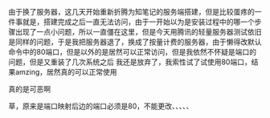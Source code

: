 由于换了服务器，这几天开始重新折腾为知笔记的服务端搭建，但是比较蛋疼的一件事就是，搭建完成之后一直无法访问，由于一开始以为是安装过程中的哪一个步骤出现了一点小问题，所以一直僵在这里，但是今天用腾讯的轻量服务器测试依旧是同样的问题，于是我把服务器退了，换成了按量计费的服务器，由于懒得改默认命令中的80端口，但是以外的是居然可以正常访问，但是我依然不怀疑是端口的问题，但是又重装了几次系统之后 我还是放弃了，我索性试了试使用80端口，结果amzing，居然真的可以正常使用

真的是可恶啊

草，原来是端口映射后边的端口必须是80，不能更改、、、、、


